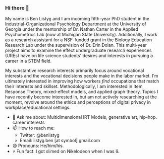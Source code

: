 ### Hi there 👋

My name is Ben Listyg and I am incoming fifth-year PhD student in the Industrial-Organizational Psychology Department at the University of Georgia under the mentorship of Dr. Nathan Carter in the Applied Psychometrics Lab (now at Michigan State University). Additionally, I work as a research assistant for a NSF-funded grant in the Biology Education Research Lab under the supervision of Dr. Erin Dolan. This multi-year project aims to examine the effect undergraduate research experiences (UREs) have on life science students' desires and interests in pursuing a career in a STEM field. 

My substantive research interests primarily focus around vocational interests and the vocational decisions people make in the labor market. I'm ultimately interested in improving how workers *find* occupations that match their interests and skillset. Methodologically, I am interested in Item Response Theory, mixed-effect models, and applied graph theory. Topics I have recently become interested in, but am not actively researching at the moment, revolve around the ethics and perceptions of digital privacy in workplace/educational settings.

<!-- Prior to my return to academia, I was a member of the Data Team at Wyzant, an online tutor marketplace based in Chicago, IL, between March 2018 and June 2019. At Wyzant, I worked on interesting problems at the intersection of natural language processing and graph theory (with some observational causal inference problems and online field experiments thrown in the mix as well). I even co-authored a [patent](https://scholar.google.com/citations?view_op=view_citation&hl=en&user=dVkZwewAAAAJ&sortby=pubdate&citation_for_view=dVkZwewAAAAJ:Tyk-4Ss8FVUC)! -->

<!-- I have previously worked in data or research roles for National Public Radio, Mercer Consulting, Junior Achievement of Georgia, and Invesco. I received my undergraduate degree in Psychology from the University of Georgia in 2016. Additionally, I spent some time at Georgia Tech as a visiting research assistant in the summer of 2014 and was a PhD student in the Industrial-Organizational Psychology department at the University of South Florida between 2016 and 2017 before leaving to explore a career path in industry. -->

- 💬 Ask me about: Multidimensional IRT Models, generative art, hip-hop. career interests
- 📫 How to reach me:
  - Twitter: @benlistyg
  - Email: listyg.ben [at symbol] gmail.com
- 😄 Pronouns: He/him/his.
- ⚡ Fun fact: I got slimed on Nikelodeon when I was 6.

